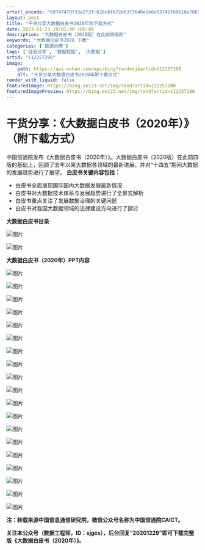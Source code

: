 ```yaml
---
arturl_encode: "68747470733a2f2f:626c6f672e6373646e2e6e65742f68616e7869616f6c61612f:61727469636c652f64657461696c732f313132323537323830"
layout: post
title: "干货分享大数据白皮书2020年附下载方式"
date: 2023-01-23 19:01:40 +08:00
description: "大数据白皮书（2020版）在此前四版的"
keywords: "大数据白皮书2020 下载"
categories: ['数据治理']
tags: ['经验分享', '数据挖掘', '大数据']
artid: "112257280"
image:
    path: https://api.vvhan.com/api/bing?rand=sj&artid=112257280
    alt: "干货分享大数据白皮书2020年附下载方式"
render_with_liquid: false
featuredImage: https://bing.ee123.net/img/rand?artid=112257280
featuredImagePreview: https://bing.ee123.net/img/rand?artid=112257280
---
```


# 干货分享：《大数据白皮书（2020年）》（附下载方式）

中国信通院发布《大数据白皮书（2020年）》。大数据白皮书（2020版）在此前四版的基础上，回顾了去年以来大数据各领域的最新进展，并对“十四五”期间大数据的发展趋势进行了展望。
**白皮书关键内容包括：**

* 白皮书全面展现国际国内大数据发展最新情况
* 白皮书对大数据技术体系与发展趋势进行了全景式解析
* 白皮书重点关注了发展数据治理的关键问题
* 白皮书对我国大数据领域的法律建设方向进行了探讨

**大数据白皮书目录**

![图片](https://i-blog.csdnimg.cn/blog_migrate/54014988290f5dab4cf96a458ec1d54f.png)

![图片](https://i-blog.csdnimg.cn/blog_migrate/85d5bdb24da51bfad57b557d748356b6.png)

**大数据白皮书（2020年）PPT内容**

![图片](https://i-blog.csdnimg.cn/blog_migrate/7f50867fa2e5f1b239be294e34e52f7b.jpeg)

![图片](https://i-blog.csdnimg.cn/blog_migrate/25407a883c2c210cc7182d61bfcb475f.jpeg)

![图片](https://i-blog.csdnimg.cn/blog_migrate/fa944a95924b2384d4fe20e6dbe6909a.jpeg)

![图片](https://i-blog.csdnimg.cn/blog_migrate/691fac728cf4ab3a887202c0f2274cf9.jpeg)

![图片](https://i-blog.csdnimg.cn/blog_migrate/c4095409eac9eb5613208604939c19e8.jpeg)

![图片](https://i-blog.csdnimg.cn/blog_migrate/78a09170d4e0183a90eeaade86446145.jpeg)

![图片](https://i-blog.csdnimg.cn/blog_migrate/860bdcea2f3ed27293851333e9f643ee.jpeg)

![图片](https://i-blog.csdnimg.cn/blog_migrate/9f9a0af50de14230b3977241d6f4215a.jpeg)

![图片](https://i-blog.csdnimg.cn/blog_migrate/4860d164e51b4725148d913d84a76490.jpeg)

![图片](https://i-blog.csdnimg.cn/blog_migrate/aebfdf7bc8c04b3daa9b2cbd100d1205.jpeg)

![图片](https://i-blog.csdnimg.cn/blog_migrate/77c6965a9348336b92319dbb30f4e2cb.jpeg)

![图片](https://i-blog.csdnimg.cn/blog_migrate/a26ef368c5b2a53d196a21876f7a6263.jpeg)

![图片](https://i-blog.csdnimg.cn/blog_migrate/6903de9143c6aac529ab0abe6161f459.jpeg)

![图片](https://i-blog.csdnimg.cn/blog_migrate/6dd6bf36a9516ec71db8adc08e6b7dcb.jpeg)

![图片](https://i-blog.csdnimg.cn/blog_migrate/ab05d1791b8dcc13fac3023c02b996fe.jpeg)

![图片](https://i-blog.csdnimg.cn/blog_migrate/66913c798f958541523cb5918f5e2c91.jpeg)

![图片](https://i-blog.csdnimg.cn/blog_migrate/a3ba5d854ab498056122a38e6e22dbe5.jpeg)

![图片](https://i-blog.csdnimg.cn/blog_migrate/2d23f78b47ad1c8395c0bee5a732c466.jpeg)

![图片](https://i-blog.csdnimg.cn/blog_migrate/04b2f296f9d2ccc80bd309ca360465f0.jpeg)

**注：转载来源中国信息通信研究院，微信公众号名称为中国信通院CAICT。**

**关注本公众号（数据工程师，ID：sjgcs），后台回复“20201229”即可下载完整版《大数据白皮书（2020年）》。**